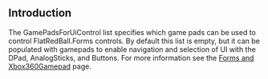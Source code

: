 ## Introduction

The GamePadsForUiControl list specifies which game pads can be used to control FlatRedBall.Forms controls. By default this list is empty, but it can be populated with gamepads to enable navigation and selection of UI with the DPad, AnalogSticks, and Buttons. For more information see the [Forms and Xbox360Gamepad](/documentation/tutorials/flatredball-forms/forms-and-xbox360gamepad/.md) page.
